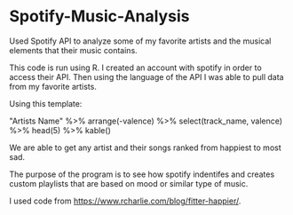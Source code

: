 # Spotify-Music-Analysis
Used Spotify API to analyze some of my favorite artists and the musical elements that their music contains.

This code is run using R. I created an account with spotify in order to access their API. 
Then using the language of the API I was able to pull data from my favorite artists.

Using this template:

"Artists Name" %>% 
  arrange(-valence) %>% 
  select(track_name, valence) %>% 
  head(5) %>% 
  kable()
  
 We are able to get any artist and their songs ranked from happiest to most sad.
 
 The purpose of the program is to see how spotify indentifes and creates custom playlists that are based
 on mood or similar type of music.
 
 I used code from https://www.rcharlie.com/blog/fitter-happier/.
